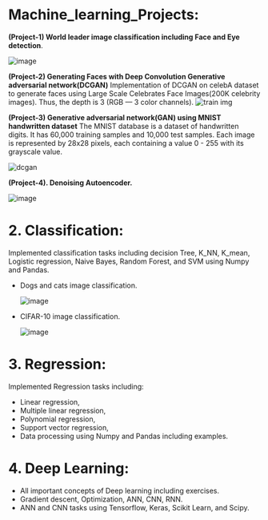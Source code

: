 #  Machine_learning_Projects:

**(Project-1) World leader image classification including Face and Eye detection**.

![image](https://github.com/abulzunayed/Machine-learning/assets/122612945/c7651c8a-e79e-4166-9b7c-02daacfb9a66)


**(Project-2) Generating Faces with Deep Convolution Generative adversarial network(DCGAN)**
Implementation of DCGAN on celebA dataset to generate faces using Large Scale Celebrates Face Images(200K celebrity images). Thus, the depth is 3 (RGB — 3 color channels).
![train img](https://github.com/abulzunayed/Machine-learning/assets/122612945/bb4aea02-579a-40e7-8126-9b99abfd8380)


**(Project-3) Generative adversarial network(GAN) using MNIST handwritten dataset**
The MNIST database is a dataset of handwritten digits. It has 60,000 training samples and 10,000 test samples. Each image is represented by 28x28 pixels, each containing a value 0 - 255 with its grayscale value.

![dcgan](https://github.com/abulzunayed/Machine-learning/assets/122612945/22bd2f7d-ee88-41db-8313-d976888fd0dc)


**(Project-4). Denoising Autoencoder.**

![image](https://github.com/abulzunayed/Machine-learning/assets/122612945/798bcce2-ca64-40fc-b08c-91c5aefdfc62)


# 2. Classification:
Implemented classification tasks including decision Tree, K_NN, K_mean, Logistic regression, Naive Bayes, Random Forest, and SVM using Numpy and Pandas.
  - Dogs and cats image classification.
    
    ![image](https://github.com/abulzunayed/Machine-learning/assets/122612945/1353e7bf-335c-4c84-9e80-642fd2e1e90a)

  - CIFAR-10 image classification.
    
    ![image](https://github.com/abulzunayed/Deep_learning/assets/122612945/09c15566-65da-4cd0-ad5f-38bef5bccf61)

    
# 3. Regression: 
Implemented Regression tasks including:
- Linear regression,
- Multiple linear regression,
- Polynomial regression,
- Support vector regression,
- Data processing using Numpy and Pandas including examples.
# 4. Deep Learning:
 - All important concepts of Deep learning including exercises.
 - Gradient descent, Optimization, ANN, CNN,  RNN.
 - ANN and CNN tasks using Tensorflow, Keras, Scikit Learn, and Scipy.

